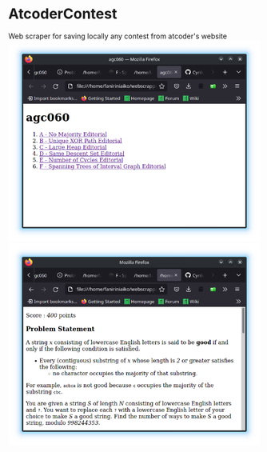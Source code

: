 # AtcoderContest
Web scraper for saving locally any contest from atcoder's website
![tasks index screenshot](./taskIndex.png)
![task screenshot](./task.png)
